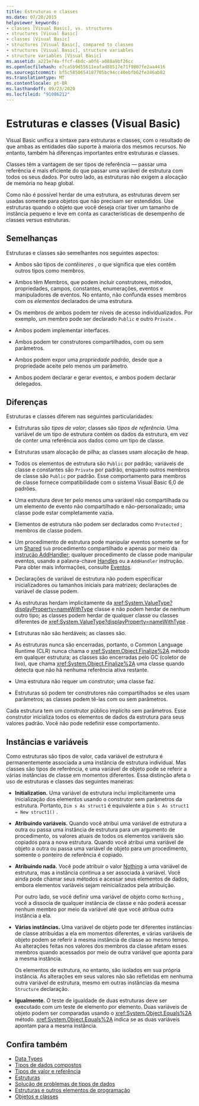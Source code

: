 ```yaml
---
title: Estruturas e classes
ms.date: 07/20/2015
helpviewer_keywords:
- classes [Visual Basic], vs. structures
- structures [Visual Basic]
- classes [Visual Basic]
- structures [Visual Basic], compared to classes
- structures [Visual Basic], structure variables
- structure variables [Visual Basic]
ms.assetid: a221e74a-ffcf-4bdc-a0f6-a088a9bf26cc
ms.openlocfilehash: e7ca5b9d55611eafad88517e71f9807fe2aa4416
ms.sourcegitcommit: bf5c5850654187705bc94cc40ebfb62fe346ab02
ms.translationtype: MT
ms.contentlocale: pt-BR
ms.lasthandoff: 09/23/2020
ms.locfileid: "91086212"
---
```

# <a name="structures-and-classes-visual-basic"></a>Estruturas e classes (Visual Basic)

Visual Basic unifica a sintaxe para estruturas e classes, com o resultado de que ambas as entidades dão suporte à maioria dos mesmos recursos. No entanto, também há diferenças importantes entre estruturas e classes.  
  
 Classes têm a vantagem de ser tipos de referência — passar uma referência é mais eficiente do que passar uma variável de estrutura com todos os seus dados. Por outro lado, as estruturas não exigem a alocação de memória no heap global.  
  
 Como não é possível herdar de uma estrutura, as estruturas devem ser usadas somente para objetos que não precisam ser estendidos. Use estruturas quando o objeto que você deseja criar tiver um tamanho de instância pequeno e leve em conta as características de desempenho de classes versus estruturas.  
  
## <a name="similarities"></a>Semelhanças  

 Estruturas e classes são semelhantes nos seguintes aspectos:  
  
- Ambos são tipos de *contêineres* , o que significa que eles contêm outros tipos como membros.  
  
- Ambos têm Membros, que podem incluir construtores, métodos, propriedades, campos, constantes, enumerações, eventos e manipuladores de eventos. No entanto, não confunda esses membros com os *elementos* declarados de uma estrutura.  
  
- Os membros de ambos podem ter níveis de acesso individualizados. Por exemplo, um membro pode ser declarado `Public` e outro `Private` .  
  
- Ambos podem implementar interfaces.  
  
- Ambos podem ter construtores compartilhados, com ou sem parâmetros.  
  
- Ambos podem expor uma *propriedade padrão*, desde que a propriedade aceite pelo menos um parâmetro.  
  
- Ambos podem declarar e gerar eventos, e ambos podem declarar delegados.  
  
## <a name="differences"></a>Diferenças  

 Estruturas e classes diferem nas seguintes particularidades:  
  
- Estruturas são *tipos de valor*; classes são *tipos de referência*. Uma variável de um tipo de estrutura contém os dados da estrutura, em vez de conter uma referência aos dados como um tipo de classe.  
  
- Estruturas usam alocação de pilha; as classes usam alocação de heap.  
  
- Todos os elementos de estrutura são `Public` por padrão; variáveis de classe e constantes são `Private` por padrão, enquanto outros membros de classe são `Public` por padrão. Esse comportamento para membros de classe fornece compatibilidade com o sistema Visual Basic 6,0 de padrões.  
  
- Uma estrutura deve ter pelo menos uma variável não compartilhada ou um elemento de evento não compartilhado e não-personalizado; uma classe pode estar completamente vazia.  
  
- Elementos de estrutura não podem ser declarados como `Protected` ; membros de classe podem.  
  
- Um procedimento de estrutura pode manipular eventos somente se for um [Shared](../../../language-reference/modifiers/shared.md) `Sub` procedimento compartilhado e apenas por meio da [instrução AddHandler](../../../language-reference/statements/addhandler-statement.md); qualquer procedimento de classe pode manipular eventos, usando a palavra-chave [Handles](../../../language-reference/statements/handles-clause.md) ou a `AddHandler` instrução. Para obter mais informações, consulte [Eventos](../events/index.md).  
  
- Declarações de variável de estrutura não podem especificar inicializadores ou tamanhos iniciais para matrizes; declarações de variável de classe podem.  
  
- As estruturas herdam implicitamente da <xref:System.ValueType?displayProperty=nameWithType> classe e não podem herdar de nenhum outro tipo; as classes podem herdar de qualquer classe ou classes diferentes de <xref:System.ValueType?displayProperty=nameWithType> .  
  
- Estruturas não são herdáveis; as classes são.  
  
- As estruturas nunca são encerradas, portanto, o Common Language Runtime (CLR) nunca chama o <xref:System.Object.Finalize%2A> método em qualquer estrutura; as classes são encerradas pelo GC (coletor de lixo), que chama <xref:System.Object.Finalize%2A> uma classe quando detecta que não há nenhuma referência ativa restante.  
  
- Uma estrutura não requer um construtor; uma classe faz.  
  
- Estruturas só podem ter construtores não compartilhados se eles usam parâmetros; as classes podem tê-las com ou sem parâmetros.  
  
 Cada estrutura tem um construtor público implícito sem parâmetros. Esse construtor inicializa todos os elementos de dados da estrutura para seus valores padrão. Você não pode redefinir esse comportamento.  
  
## <a name="instances-and-variables"></a>Instâncias e variáveis  

 Como estruturas são tipos de valor, cada variável de estrutura é permanentemente associada a uma instância de estrutura individual. Mas classes são tipos de referência, e uma variável de objeto pode se referir a várias instâncias de classe em momentos diferentes. Essa distinção afeta o uso de estruturas e classes das seguintes maneiras:  
  
- **Initialization.** Uma variável de estrutura inclui implicitamente uma inicialização dos elementos usando o construtor sem parâmetros da estrutura. Portanto, `Dim s As struct1` é equivalente a `Dim s As struct1 = New struct1()` .  
  
- **Atribuindo variáveis.** Quando você atribui uma variável de estrutura a outra ou passa uma instância de estrutura para um argumento de procedimento, os valores atuais de todos os elementos variáveis são copiados para a nova estrutura. Quando você atribui uma variável de objeto a outra ou passa uma variável de objeto para um procedimento, somente o ponteiro de referência é copiado.  
  
- **Atribuindo nada.** Você pode atribuir o valor [Nothing](../../../language-reference/nothing.md) a uma variável de estrutura, mas a instância continua a ser associada à variável. Você ainda pode chamar seus métodos e acessar seus elementos de dados, embora elementos variáveis sejam reinicializados pela atribuição.  
  
     Por outro lado, se você definir uma variável de objeto como `Nothing` , você a dissocia de qualquer instância de classe e não poderá acessar nenhum membro por meio da variável até que você atribua outra instância a ela.  
  
- **Várias instâncias.** Uma variável de objeto pode ter diferentes instâncias de classe atribuídas a ela em momentos diferentes, e várias variáveis de objeto podem se referir à mesma instância de classe ao mesmo tempo. As alterações feitas nos valores dos membros da classe afetam esses membros quando acessados por meio de outra variável que aponta para a mesma instância.  
  
     Os elementos de estrutura, no entanto, são isolados em sua própria instância. As alterações em seus valores não são refletidas em nenhuma outra variável de estrutura, mesmo em outras instâncias da mesma `Structure` declaração.  
  
- **Igualmente.** O teste de igualdade de duas estruturas deve ser executado com um teste de elemento por elemento. Duas variáveis de objeto podem ser comparadas usando o <xref:System.Object.Equals%2A> método. <xref:System.Object.Equals%2A> indica se as duas variáveis apontam para a mesma instância.  
  
## <a name="see-also"></a>Confira também

- [Data Types](index.md)
- [Tipos de dados compostos](composite-data-types.md)
- [Tipos de valor e referência](value-types-and-reference-types.md)
- [Estruturas](structures.md)
- [Solução de problemas de tipos de dados](troubleshooting-data-types.md)
- [Estruturas e outros elementos de programação](structures-and-other-programming-elements.md)
- [Objetos e classes](../objects-and-classes/index.md)
